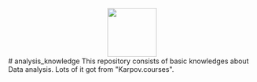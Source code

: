 <div id="header" align="center">
  <img src="https://media.giphy.com/media/grlkPWm6vpdRqZqMQV/giphy.gif" width="100"/>
</div> 
# analysis_knowledge
This repository consists of basic knowledges about Data analysis. Lots of it got from "Karpov.courses".
